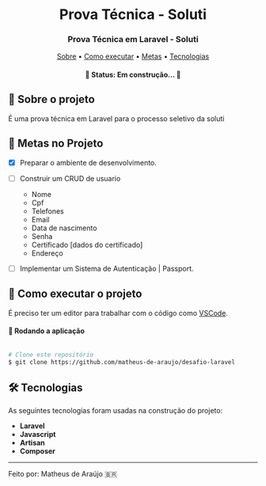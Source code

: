 <h1 align="center" font-weight:bold>
  Prova Técnica - Soluti
</h1>

<h3 align="center">
  Prova Técnica em Laravel - Soluti
</h3>

<p align="center">
	<a href="#-sobre-o-projeto">Sobre</a> •
 	<a href="#-como-executar-o-projeto">Como executar</a> • 
 	<a href="#-metas-no-projeto">Metas</a> • 
  <a href="#-tecnologias">Tecnologias</a>
</p>
                           
<h4 align="center"> 
	🚧  Status: Em construção... 🚧
</h4>


## :pencil: Sobre o projeto
É uma prova técnica em Laravel para o processo seletivo da soluti
	 
## 🎯 Metas no Projeto
- [X] Preparar o ambiente de desenvolvimento.

- [ ] Construir um CRUD de usuario 
  * Nome
  * Cpf
  * Telefones
  * Email
  * Data de nascimento
  * Senha
  * Certificado [dados do certificado]
  * Endereço

- [ ]  Implementar um Sistema de Autenticação | Passport.

## 🚀 Como executar o projeto

É preciso ter um editor para trabalhar com o código como [VSCode](https://code.visualstudio.com/).

#### 🧭 Rodando a aplicação

```bash

# Clone este repositório
$ git clone https://github.com/matheus-de-araujo/desafio-laravel

```

## 🛠 Tecnologias

As seguintes tecnologias foram usadas na construção do projeto:

- **Laravel**
- **Javascript**
- **Artisan**
- **Composer**

---

Feito por: Matheus de Araújo 🇧🇷
